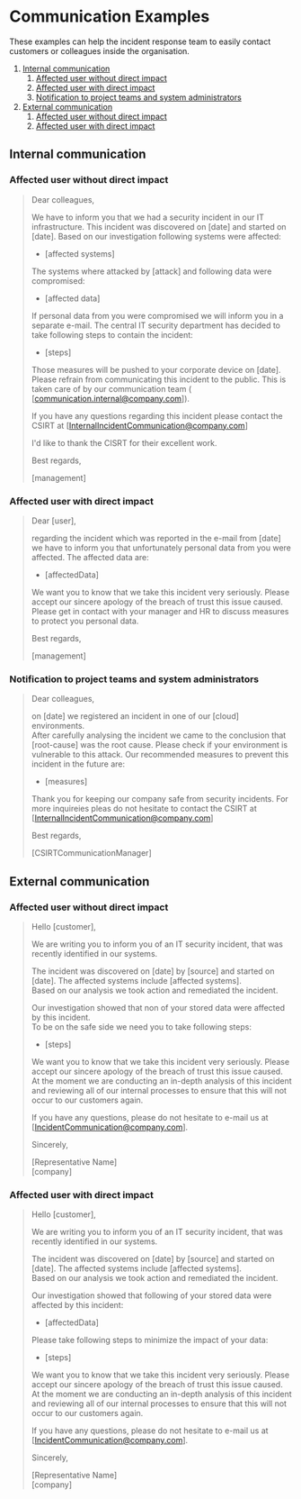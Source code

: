 # Communication Examples
These examples can help the incident response team to easily contact customers or colleagues inside the organisation. 

1. [Internal communication](#internal-communication)
   1. [Affected user without direct impact](#affected-user-without-direct-impact)
   1. [Affected user with direct impact](#affected-user-with-direct-impact)
   1. [Notification to project teams and system administrators](#notification-to-project-teams-and-system-administrators)
1. [External communication](#external-communication)
   1. [Affected user without direct impact](#affected-user-without-direct-impact)
   1. [Affected user with direct impact](#affected-user-with-direct-impact)

## Internal communication

### Affected user without direct impact
> Dear colleagues,
>
> We have to inform you that we had a security incident in our IT infrastructure. This incident was discovered on [date]
> and started on [date]. Based on our investigation following systems were affected:
> * [affected systems]
> 
> The systems where attacked by [attack] and following data were compromised:
> * [affected data]
>
> If personal data from you were compromised we will inform you in a separate e-mail. The central IT security department
> has decided to take following steps to contain the incident:
> * [steps]
>
> Those measures will be pushed to your corporate device on [date].
> Please refrain from communicating this incident to the public. This is taken care of by our communication team (
> [communication.internal@company.com]).
>
> If you have any questions regarding this incident please contact the CSIRT at
> [InternalIncidentCommunication@company.com]
>
> I'd like to thank the CISRT for their excellent work.
>
> Best regards,
>
> [management]

### Affected user with direct impact
> Dear [user],
>
> regarding the incident which was reported in the e-mail from [date] we have to inform you that unfortunately personal
> data from you were affected. The affected data are:
> * [affectedData]
>
> We want you to know that we take this incident very seriously. Please accept our sincere apology of the breach of
> trust this issue caused.  
> Please get in contact with your manager and HR to discuss measures to protect you personal data.
>
> Best regards,
>
> [management]

### Notification to project teams and system administrators
> Dear colleagues,
>
> on [date] we registered an incident in one of our [cloud] environments.  
> After carefully analysing the incident we came to the conclusion that [root-cause] was the root cause. Please check
> if your environment is vulnerable to this attack. Our recommended measures to prevent this incident in the future are:
> * [measures]
>
> Thank you for keeping our company safe from security incidents. For more inquireies pleas do not hesitate to contact
> the CSIRT  at [InternalIncidentCommunication@company.com]
>
> Best regards,
>
> [CSIRTCommunicationManager]

## External communication

### Affected user without direct impact
> Hello [customer],
>
> We are writing you to inform you of an IT security incident, that was recently identified in our systems.
>
> The incident was discovered on [date] by [source] and started on [date]. The affected systems include
> [affected systems].  
> Based on our analysis we took action and remediated the incident.
>
> Our investigation showed that non of your stored data were affected by this incident.  
> To be on the safe side we need you to take following steps:
> * [steps]
>
> We want you to know that we take this incident very seriously. Please accept our sincere apology of the breach of
> trust this issue caused. At the moment we are conducting an in-depth analysis of this incident and reviewing all of 
> our internal processes to ensure that this will not occur to our customers again.
>
> If you have any questions, please do not hesitate to e-mail us at [IncidentCommunication@company.com].
>
> Sincerely,
>
> [Representative Name]  
> [company] 

### Affected user with direct impact
> Hello [customer],
>
> We are writing you to inform you of an IT security incident, that was recently identified in our systems.
>
> The incident was discovered on [date] by [source] and started on [date]. The affected systems include
> [affected systems].  
> Based on our analysis we took action and remediated the incident.
>
> Our investigation showed that following of your stored data were affected by this incident:
> * [affectedData]
>
> Please take following steps to minimize the impact of your data:
> * [steps]
>
> We want you to know that we take this incident very seriously. Please accept our sincere apology of the breach of
> trust this issue caused. At the moment we are conducting an in-depth analysis of this incident and reviewing all of 
> our internal processes to ensure that this will not occur to our customers again.
>
> If you have any questions, please do not hesitate to e-mail us at [IncidentCommunication@company.com].
>
> Sincerely,
>
> [Representative Name]  
> [company] 